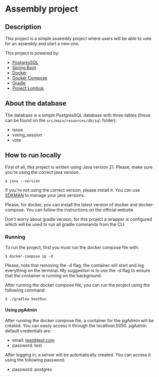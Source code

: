 # Assembly project

## Description
This project is a simple assembly project where users will be able to vote for an assembly and start a new one.   

This project is powered by:
- [PostgresSQL](https://www.postgresql.org/)
- [Spring Boot](https://spring.io/projects/spring-boot)
- [Docker](https://www.docker.com/)
- [Docker Compose](https://docs.docker.com/compose/)
- [Gradle](https://gradle.org/)
- [Project Lombok](https://projectlombok.org/)

## About the database
The database is a simple PostgresSQL database with three tables (these can be found on the `src/main/resources/db/sql` folder):
- issue
- voting_session
- vote

## How to run locally
First of all, this project is written using Java version 21. Please, make sure you're using the correct java version.
```
$ java --version
```
If you're not using the correct version, please install it. You can use [SDKMAN](https://sdkman.io/) to manage your java versions.

Please, for docker, you can install the latest version of docker and docker-compose. You can follow the instructions on the official website.

Don't worry about gradle version, for this project a wrapper is configured which will be used to run all gradle commands from the CLI.

### Running
To run the project, first you must run the docker compose file with:
```
$ docker-compose up -d
```
Please, note that removing the -d flag, the container will start and log everything on the terminal. My suggestion is to use the -d flag to ensure that the container is running on the background.

After running the docker compose file, you can run the project using the following command:
```
$ ./gradlew bootRun
```

#### Using pgAdmin
After running the docker compose file, a container for the pgAdmin will be created. You can easily access it through the localhost:5050.
pgAdmin default credentials are:
- email: test@test.com
- password: test

After logging in, a server will be automatically created. You can access it using the following password:
- password: postgres
